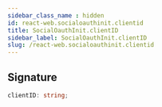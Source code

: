 ```yaml
---
sidebar_class_name : hidden
id: react-web.socialoauthinit.clientid
title: SocialOauthInit.clientID
sidebar_label: SocialOauthInit.clientID
slug: /react-web.socialoauthinit.clientid
---
```






## Signature

```typescript
clientID: string;
```

